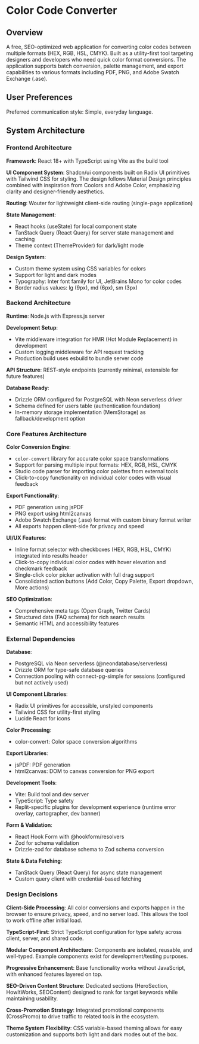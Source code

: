 # Color Code Converter

## Overview

A free, SEO-optimized web application for converting color codes between multiple formats (HEX, RGB, HSL, CMYK). Built as a utility-first tool targeting designers and developers who need quick color format conversions. The application supports batch conversion, palette management, and export capabilities to various formats including PDF, PNG, and Adobe Swatch Exchange (.ase).

## User Preferences

Preferred communication style: Simple, everyday language.

## System Architecture

### Frontend Architecture

**Framework**: React 18+ with TypeScript using Vite as the build tool

**UI Component System**: Shadcn/ui components built on Radix UI primitives with Tailwind CSS for styling. The design follows Material Design principles combined with inspiration from Coolors and Adobe Color, emphasizing clarity and designer-friendly aesthetics.

**Routing**: Wouter for lightweight client-side routing (single-page application)

**State Management**: 
- React hooks (useState) for local component state
- TanStack Query (React Query) for server state management and caching
- Theme context (ThemeProvider) for dark/light mode

**Design System**:
- Custom theme system using CSS variables for colors
- Support for light and dark modes
- Typography: Inter font family for UI, JetBrains Mono for color codes
- Border radius values: lg (9px), md (6px), sm (3px)

### Backend Architecture

**Runtime**: Node.js with Express.js server

**Development Setup**: 
- Vite middleware integration for HMR (Hot Module Replacement) in development
- Custom logging middleware for API request tracking
- Production build uses esbuild to bundle server code

**API Structure**: REST-style endpoints (currently minimal, extensible for future features)

**Database Ready**: 
- Drizzle ORM configured for PostgreSQL with Neon serverless driver
- Schema defined for users table (authentication foundation)
- In-memory storage implementation (MemStorage) as fallback/development option

### Core Features Architecture

**Color Conversion Engine**:
- `color-convert` library for accurate color space transformations
- Support for parsing multiple input formats: HEX, RGB, HSL, CMYK
- Studio code parser for importing color palettes from external tools
- Click-to-copy functionality on individual color codes with visual feedback

**Export Functionality**:
- PDF generation using jsPDF
- PNG export using html2canvas
- Adobe Swatch Exchange (.ase) format with custom binary format writer
- All exports happen client-side for privacy and speed

**UI/UX Features**:
- Inline format selector with checkboxes (HEX, RGB, HSL, CMYK) integrated into results header
- Click-to-copy individual color codes with hover elevation and checkmark feedback
- Single-click color picker activation with full drag support
- Consolidated action buttons (Add Color, Copy Palette, Export dropdown, More actions)

**SEO Optimization**:
- Comprehensive meta tags (Open Graph, Twitter Cards)
- Structured data (FAQ schema) for rich search results
- Semantic HTML and accessibility features

### External Dependencies

**Database**:
- PostgreSQL via Neon serverless (@neondatabase/serverless)
- Drizzle ORM for type-safe database queries
- Connection pooling with connect-pg-simple for sessions (configured but not actively used)

**UI Component Libraries**:
- Radix UI primitives for accessible, unstyled components
- Tailwind CSS for utility-first styling
- Lucide React for icons

**Color Processing**:
- color-convert: Color space conversion algorithms

**Export Libraries**:
- jsPDF: PDF generation
- html2canvas: DOM to canvas conversion for PNG export

**Development Tools**:
- Vite: Build tool and dev server
- TypeScript: Type safety
- Replit-specific plugins for development experience (runtime error overlay, cartographer, dev banner)

**Form & Validation**:
- React Hook Form with @hookform/resolvers
- Zod for schema validation
- Drizzle-zod for database schema to Zod schema conversion

**State & Data Fetching**:
- TanStack Query (React Query) for async state management
- Custom query client with credential-based fetching

### Design Decisions

**Client-Side Processing**: All color conversions and exports happen in the browser to ensure privacy, speed, and no server load. This allows the tool to work offline after initial load.

**TypeScript-First**: Strict TypeScript configuration for type safety across client, server, and shared code.

**Modular Component Architecture**: Components are isolated, reusable, and well-typed. Example components exist for development/testing purposes.

**Progressive Enhancement**: Base functionality works without JavaScript, with enhanced features layered on top.

**SEO-Driven Content Structure**: Dedicated sections (HeroSection, HowItWorks, SEOContent) designed to rank for target keywords while maintaining usability.

**Cross-Promotion Strategy**: Integrated promotional components (CrossPromo) to drive traffic to related tools in the ecosystem.

**Theme System Flexibility**: CSS variable-based theming allows for easy customization and supports both light and dark modes out of the box.